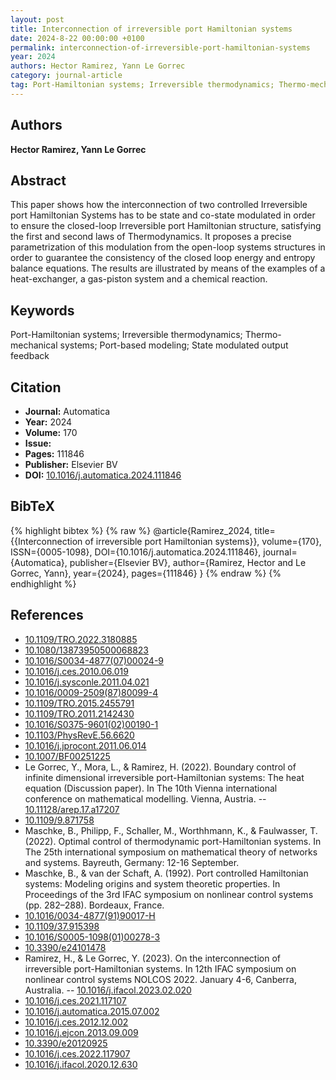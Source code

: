 ```yaml
---
layout: post
title: Interconnection of irreversible port Hamiltonian systems
date: 2024-8-22 00:00:00 +0100
permalink: interconnection-of-irreversible-port-hamiltonian-systems
year: 2024
authors: Hector Ramirez, Yann Le Gorrec
category: journal-article
tag: Port-Hamiltonian systems; Irreversible thermodynamics; Thermo-mechanical systems; Port-based modeling; State modulated output feedback
---
```

 
## Authors
**Hector Ramirez, Yann Le Gorrec**
 
## Abstract
This paper shows how the interconnection of two controlled Irreversible port Hamiltonian Systems has to be state and co-state modulated in order to ensure the closed-loop Irreversible port Hamiltonian structure, satisfying the first and second laws of Thermodynamics. It proposes a precise parametrization of this modulation from the open-loop systems structures in order to guarantee the consistency of the closed loop energy and entropy balance equations. The results are illustrated by means of the examples of a heat-exchanger, a gas-piston system and a chemical reaction.
 
## Keywords
Port-Hamiltonian systems; Irreversible thermodynamics; Thermo-mechanical systems; Port-based modeling; State modulated output feedback
 
## Citation
- **Journal:** Automatica
- **Year:** 2024
- **Volume:** 170
- **Issue:** 
- **Pages:** 111846
- **Publisher:** Elsevier BV
- **DOI:** [10.1016/j.automatica.2024.111846](https://doi.org/10.1016/j.automatica.2024.111846)
 
## BibTeX
{% highlight bibtex %}
{% raw %}
@article{Ramirez_2024,
  title={{Interconnection of irreversible port Hamiltonian systems}},
  volume={170},
  ISSN={0005-1098},
  DOI={10.1016/j.automatica.2024.111846},
  journal={Automatica},
  publisher={Elsevier BV},
  author={Ramirez, Hector and Le Gorrec, Yann},
  year={2024},
  pages={111846}
}
{% endraw %}
{% endhighlight %}
 
## References
- [10.1109/TRO.2022.3180885](https://doi.org/10.1109/TRO.2022.3180885)
- [10.1080/13873950500068823](https://doi.org/10.1080/13873950500068823)
- [10.1016/S0034-4877(07)00024-9](https://doi.org/10.1016/S0034-4877(07)00024-9)
- [10.1016/j.ces.2010.06.019](https://doi.org/10.1016/j.ces.2010.06.019)
- [10.1016/j.sysconle.2011.04.021](https://doi.org/10.1016/j.sysconle.2011.04.021)
- [10.1016/0009-2509(87)80099-4](https://doi.org/10.1016/0009-2509(87)80099-4)
- [10.1109/TRO.2015.2455791](https://doi.org/10.1109/TRO.2015.2455791)
- [10.1109/TRO.2011.2142430](https://doi.org/10.1109/TRO.2011.2142430)
- [10.1016/S0375-9601(02)00190-1](https://doi.org/10.1016/S0375-9601(02)00190-1)
- [10.1103/PhysRevE.56.6620](https://doi.org/10.1103/PhysRevE.56.6620)
- [10.1016/j.jprocont.2011.06.014](https://doi.org/10.1016/j.jprocont.2011.06.014)
- [10.1007/BF00251225](https://doi.org/10.1007/BF00251225)
- Le Gorrec, Y., Mora, L., & Ramirez, H. (2022). Boundary control of infinite dimensional irreversible port-Hamiltonian systems: The heat equation (Discussion paper). In The 10th Vienna international conference on mathematical modelling. Vienna, Austria. -- [10.11128/arep.17.a17207](https://doi.org/10.11128/arep.17.a17207)
- [10.1109/9.871758](https://doi.org/10.1109/9.871758)
- Maschke, B., Philipp, F., Schaller, M., Worthhmann, K., & Faulwasser, T. (2022). Optimal control of thermodynamic port-Hamiltonian systems. In The 25th international symposium on mathematical theory of networks and systems. Bayreuth, Germany: 12-16 September.
- Maschke, B., & van der Schaft, A. (1992). Port controlled Hamiltonian systems: Modeling origins and system theoretic properties. In Proceedings of the 3rd IFAC symposium on nonlinear control systems (pp. 282–288). Bordeaux, France.
- [10.1016/0034-4877(91)90017-H](https://doi.org/10.1016/0034-4877(91)90017-H)
- [10.1109/37.915398](https://doi.org/10.1109/37.915398)
- [10.1016/S0005-1098(01)00278-3](https://doi.org/10.1016/S0005-1098(01)00278-3)
- [10.3390/e24101478](https://doi.org/10.3390/e24101478)
- Ramirez, H., & Le Gorrec, Y. (2023). On the interconnection of irreversible port-Hamiltonian systems. In 12th IFAC symposium on nonlinear control systems NOLCOS 2022. January 4-6, Canberra, Australia. -- [10.1016/j.ifacol.2023.02.020](https://doi.org/10.1016/j.ifacol.2023.02.020)
- [10.1016/j.ces.2021.117107](https://doi.org/10.1016/j.ces.2021.117107)
- [10.1016/j.automatica.2015.07.002](https://doi.org/10.1016/j.automatica.2015.07.002)
- [10.1016/j.ces.2012.12.002](https://doi.org/10.1016/j.ces.2012.12.002)
- [10.1016/j.ejcon.2013.09.009](https://doi.org/10.1016/j.ejcon.2013.09.009)
- [10.3390/e20120925](https://doi.org/10.3390/e20120925)
- [10.1016/j.ces.2022.117907](https://doi.org/10.1016/j.ces.2022.117907)
- [10.1016/j.ifacol.2020.12.630](https://doi.org/10.1016/j.ifacol.2020.12.630)

